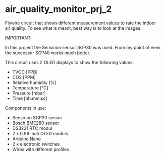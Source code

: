# air_quality_monitor_prj_2

Flywire circuit that shows different measurement values to rate the indoor air quality.
To see what is meant, best way is to look at the images.

IMPORTANT:

In this project the Sensirion sensor SGP30 was used.
From my point of view the successor SGP40 works much better.





This circuit uses 2 OLED displays to show the following values:

- TVOC [PPB]
- CO2 [PPM]
- Relative humidity [%]
- Temperature [°C]
- Pressure [mbar]
- Time [hh:mm:ss]


Components in use:

- Sensirion SGP30 sensor
- Bosch BME280 sensor
- DS3231 RTC modul
- 2 x 0.96 inch OLED moduls
- Arduino Nano
- 2 x electronic switches
- Wires with different profiles

